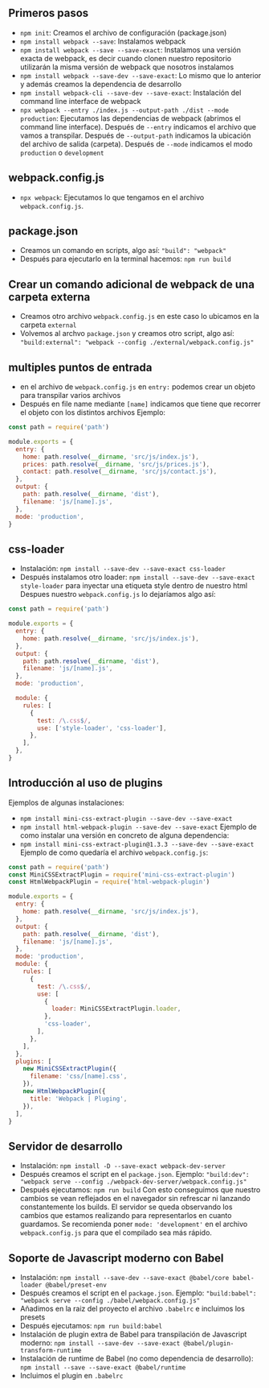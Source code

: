 ## Primeros pasos

- `npm init`: Creamos el archivo de configuración (package.json)
- `npm install webpack --save`: Instalamos webpack
- `npm install webpack --save --save-exact`: Instalamos una versión exacta de webpack, es decir cuando clonen nuestro repositorio utilizarán la misma versión de webpack que nosotros instalamos
- `npm install webpack --save-dev --save-exact`: Lo mismo que lo anterior y además creamos la dependencia de desarrollo
- `npm install webpack-cli --save-dev --save-exact`: Instalación del command line interface de webpack
- `npx webpack --entry ./index.js --output-path ./dist --mode production`: Ejecutamos las dependencias de webpack (abrimos el command line interface). Después de `--entry` indicamos el archivo que vamos a transpilar. Después de `--output-path` indicamos la ubicación del archivo de salida (carpeta). Después de `--mode` indicamos el modo `production` o `development`

## webpack.config.js

- `npx webpack`: Ejecutamos lo que tengamos en el archivo `webpack.config.js`.

## package.json

- Creamos un comando en scripts, algo así: `"build": "webpack"`
- Después para ejecutarlo en la terminal hacemos: `npm run build`

## Crear un comando adicional de webpack de una carpeta externa

- Creamos otro archivo `webpack.config.js` en este caso lo ubicamos en la carpeta `external`
- Volvemos al archvo `package.json` y creamos otro script, algo así: `"build:external": "webpack --config ./external/webpack.config.js"`

## multiples puntos de entrada

- en el archivo de `webpack.config.js` en `entry:` podemos crear un objeto para transpilar varios archivos
- Después en file name mediante `[name]` indicamos que tiene que recorrer el objeto con los distintos archivos
  Ejemplo:

```js
const path = require('path')

module.exports = {
  entry: {
    home: path.resolve(__dirname, 'src/js/index.js'),
    prices: path.resolve(__dirname, 'src/js/prices.js'),
    contact: path.resolve(__dirname, 'src/js/contact.js'),
  },
  output: {
    path: path.resolve(__dirname, 'dist'),
    filename: 'js/[name].js',
  },
  mode: 'production',
}
```

## css-loader

- Instalación: `npm install --save-dev --save-exact css-loader`
- Después instalamos otro loader: `npm install --save-dev --save-exact style-loader` para inyectar una etiqueta style dentro de nuestro html
  Despues nuestro `webpack.config.js` lo dejaríamos algo así:

```js
const path = require('path')

module.exports = {
  entry: {
    home: path.resolve(__dirname, 'src/js/index.js'),
  },
  output: {
    path: path.resolve(__dirname, 'dist'),
    filename: 'js/[name].js',
  },
  mode: 'production',

  module: {
    rules: [
      {
        test: /\.css$/,
        use: ['style-loader', 'css-loader'],
      },
    ],
  },
}
```

## Introducción al uso de plugins

Ejemplos de algunas instalaciones:

- `npm install mini-css-extract-plugin --save-dev --save-exact`
- `npm install html-webpack-plugin --save-dev --save-exact`
  Ejemplo de como instalar una versión en concreto de alguna dependencia:
- `npm install mini-css-extract-plugin@1.3.3 --save-dev --save-exact`
  Ejemplo de como quedaría el archivo `webpack.config.js`:

```js
const path = require('path')
const MiniCSSExtractPlugin = require('mini-css-extract-plugin')
const HtmlWebpackPlugin = require('html-webpack-plugin')

module.exports = {
  entry: {
    home: path.resolve(__dirname, 'src/js/index.js'),
  },
  output: {
    path: path.resolve(__dirname, 'dist'),
    filename: 'js/[name].js',
  },
  mode: 'production',
  module: {
    rules: [
      {
        test: /\.css$/,
        use: [
          {
            loader: MiniCSSExtractPlugin.loader,
          },
          'css-loader',
        ],
      },
    ],
  },
  plugins: [
    new MiniCSSExtractPlugin({
      filename: 'css/[name].css',
    }),
    new HtmlWebpackPlugin({
      title: 'Webpack | Pluging',
    }),
  ],
}
```

## Servidor de desarrollo

- Instalación: `npm install -D --save-exact webpack-dev-server`
- Después creamos el script en el `package.json`. Ejemplo: `"build:dev": "webpack serve --config ./webpack-dev-server/webpack.config.js"`
- Después ejecutamos: `npm run build`
  Con esto conseguimos que nuestro cambios se vean reflejados en el navegador sin refrescar ni lanzando constantemente los builds. El servidor se queda observando los cambios que estamos realizando para representarlos en cuanto guardamos. Se recomienda poner `mode: 'development'` en el archivo `webpack.config.js` para que el compilado sea más rápido.

## Soporte de Javascript moderno con Babel

- Instalación: `npm install --save-dev --save-exact @babel/core babel-loader @babel/preset-env`
- Después creamos el script en el `package.json`. Ejemplo: `"build:babel": "webpack serve --config ./babel/webpack.config.js"`
- Añadimos en la raiz del proyecto el archivo `.babelrc` e incluimos los presets
- Después ejecutamos: `npm run build:babel`
- Instalación de plugin extra de Babel para transpilación de Javascript moderno: `npm install --save-dev --save-exact @babel/plugin-transform-runtime`
- Instalación de runtime de Babel (no como dependencia de desarrollo): `npm install --save --save-exact @babel/runtime`
- Incluimos el plugin en `.babelrc`

